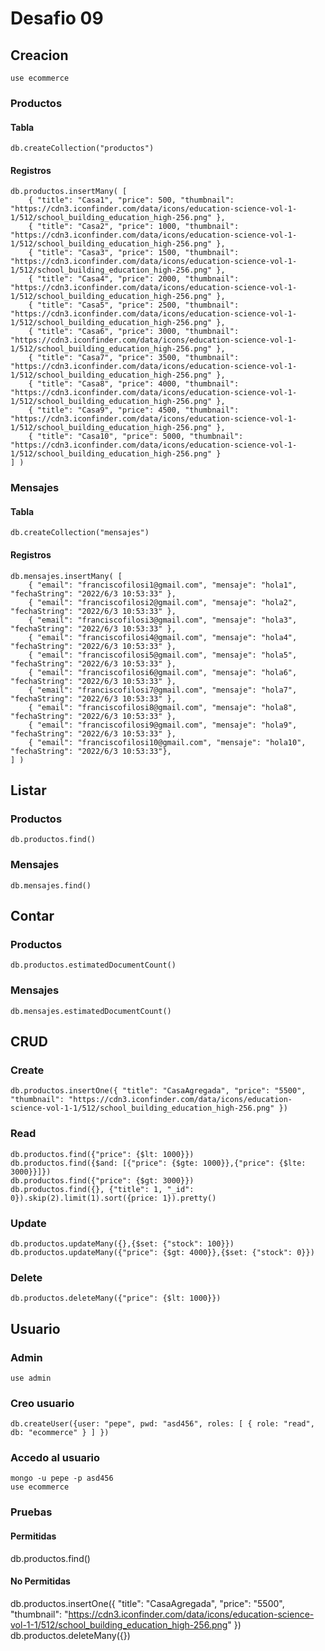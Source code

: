 # Desafio 09
## Creacion
~~~
use ecommerce
~~~
### Productos
#### Tabla
~~~
db.createCollection("productos")
~~~
#### Registros
~~~
db.productos.insertMany( [ 
    { "title": "Casa1", "price": 500, "thumbnail": "https://cdn3.iconfinder.com/data/icons/education-science-vol-1-1/512/school_building_education_high-256.png" },
    { "title": "Casa2", "price": 1000, "thumbnail": "https://cdn3.iconfinder.com/data/icons/education-science-vol-1-1/512/school_building_education_high-256.png" },
    { "title": "Casa3", "price": 1500, "thumbnail": "https://cdn3.iconfinder.com/data/icons/education-science-vol-1-1/512/school_building_education_high-256.png" },
    { "title": "Casa4", "price": 2000, "thumbnail": "https://cdn3.iconfinder.com/data/icons/education-science-vol-1-1/512/school_building_education_high-256.png" },
    { "title": "Casa5", "price": 2500, "thumbnail": "https://cdn3.iconfinder.com/data/icons/education-science-vol-1-1/512/school_building_education_high-256.png" },
    { "title": "Casa6", "price": 3000, "thumbnail": "https://cdn3.iconfinder.com/data/icons/education-science-vol-1-1/512/school_building_education_high-256.png" },
    { "title": "Casa7", "price": 3500, "thumbnail": "https://cdn3.iconfinder.com/data/icons/education-science-vol-1-1/512/school_building_education_high-256.png" },
    { "title": "Casa8", "price": 4000, "thumbnail": "https://cdn3.iconfinder.com/data/icons/education-science-vol-1-1/512/school_building_education_high-256.png" },
    { "title": "Casa9", "price": 4500, "thumbnail": "https://cdn3.iconfinder.com/data/icons/education-science-vol-1-1/512/school_building_education_high-256.png" },
    { "title": "Casa10", "price": 5000, "thumbnail": "https://cdn3.iconfinder.com/data/icons/education-science-vol-1-1/512/school_building_education_high-256.png" }
] )
~~~
### Mensajes
#### Tabla
~~~
db.createCollection("mensajes")
~~~
#### Registros
~~~
db.mensajes.insertMany( [
    { "email": "franciscofilosi1@gmail.com", "mensaje": "hola1", "fechaString": "2022/6/3 10:53:33" },
    { "email": "franciscofilosi2@gmail.com", "mensaje": "hola2", "fechaString": "2022/6/3 10:53:33" },
    { "email": "franciscofilosi3@gmail.com", "mensaje": "hola3", "fechaString": "2022/6/3 10:53:33" },
    { "email": "franciscofilosi4@gmail.com", "mensaje": "hola4", "fechaString": "2022/6/3 10:53:33" },
    { "email": "franciscofilosi5@gmail.com", "mensaje": "hola5", "fechaString": "2022/6/3 10:53:33" },
    { "email": "franciscofilosi6@gmail.com", "mensaje": "hola6", "fechaString": "2022/6/3 10:53:33" },
    { "email": "franciscofilosi7@gmail.com", "mensaje": "hola7", "fechaString": "2022/6/3 10:53:33" },
    { "email": "franciscofilosi8@gmail.com", "mensaje": "hola8", "fechaString": "2022/6/3 10:53:33" },
    { "email": "franciscofilosi9@gmail.com", "mensaje": "hola9", "fechaString": "2022/6/3 10:53:33" },
    { "email": "franciscofilosi10@gmail.com", "mensaje": "hola10", "fechaString": "2022/6/3 10:53:33"},
] )
~~~
## Listar
### Productos
~~~
db.productos.find()
~~~
### Mensajes
~~~
db.mensajes.find()
~~~
## Contar
### Productos
~~~
db.productos.estimatedDocumentCount()
~~~
### Mensajes
~~~
db.mensajes.estimatedDocumentCount()
~~~
## CRUD
### Create
~~~
db.productos.insertOne({ "title": "CasaAgregada", "price": "5500", "thumbnail": "https://cdn3.iconfinder.com/data/icons/education-science-vol-1-1/512/school_building_education_high-256.png" })
~~~
### Read
~~~
db.productos.find({"price": {$lt: 1000}})
db.productos.find({$and: [{"price": {$gte: 1000}},{"price": {$lte: 3000}}]})
db.productos.find({"price": {$gt: 3000}})
db.productos.find({}, {"title": 1, "_id": 0}).skip(2).limit(1).sort({price: 1}).pretty()
~~~
### Update
~~~
db.productos.updateMany({},{$set: {"stock": 100}})
db.productos.updateMany({"price": {$gt: 4000}},{$set: {"stock": 0}})
~~~
### Delete
~~~
db.productos.deleteMany({"price": {$lt: 1000}})
~~~
## Usuario
### Admin
~~~
use admin
~~~
### Creo usuario
~~~
db.createUser({user: "pepe", pwd: "asd456", roles: [ { role: "read", db: "ecommerce" } ] })
~~~
### Accedo al usuario
~~~
mongo -u pepe -p asd456
use ecommerce
~~~
### Pruebas
#### Permitidas
db.productos.find()
#### No Permitidas
db.productos.insertOne({ "title": "CasaAgregada", "price": "5500", "thumbnail": "https://cdn3.iconfinder.com/data/icons/education-science-vol-1-1/512/school_building_education_high-256.png" })
db.productos.deleteMany({})